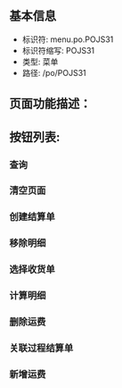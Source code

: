 
## 基本信息

- 标识符: menu.po.POJS31
- 标识符缩写: POJS31
- 类型: 菜单
- 路径: /po/POJS31

## 页面功能描述：





## 按钮列表:


### 查询



### 清空页面



### 创建结算单



### 移除明细



### 选择收货单



### 计算明细



### 删除运费



### 关联过程结算单



### 新增运费



